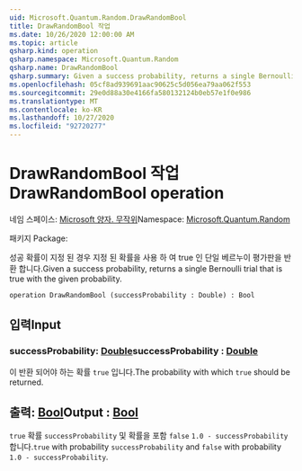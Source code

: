 ```yaml
---
uid: Microsoft.Quantum.Random.DrawRandomBool
title: DrawRandomBool 작업
ms.date: 10/26/2020 12:00:00 AM
ms.topic: article
qsharp.kind: operation
qsharp.namespace: Microsoft.Quantum.Random
qsharp.name: DrawRandomBool
qsharp.summary: Given a success probability, returns a single Bernoulli trial that is true with the given probability.
ms.openlocfilehash: 05cf8ad939691aac90625c5d056ea79aa062f553
ms.sourcegitcommit: 29e0d88a30e4166fa580132124b0eb57e1f0e986
ms.translationtype: MT
ms.contentlocale: ko-KR
ms.lasthandoff: 10/27/2020
ms.locfileid: "92720277"
---
```

# <a name="drawrandombool-operation"></a><span data-ttu-id="4ae37-102">DrawRandomBool 작업</span><span class="sxs-lookup"><span data-stu-id="4ae37-102">DrawRandomBool operation</span></span>

<span data-ttu-id="4ae37-103">네임 스페이스: [Microsoft 양자. 무작위](xref:Microsoft.Quantum.Random)</span><span class="sxs-lookup"><span data-stu-id="4ae37-103">Namespace: [Microsoft.Quantum.Random](xref:Microsoft.Quantum.Random)</span></span>

<span data-ttu-id="4ae37-104">패키지 [](https://nuget.org/packages/)</span><span class="sxs-lookup"><span data-stu-id="4ae37-104">Package: [](https://nuget.org/packages/)</span></span>


<span data-ttu-id="4ae37-105">성공 확률이 지정 된 경우 지정 된 확률을 사용 하 여 true 인 단일 베르누이 평가판을 반환 합니다.</span><span class="sxs-lookup"><span data-stu-id="4ae37-105">Given a success probability, returns a single Bernoulli trial that is true with the given probability.</span></span>

```qsharp
operation DrawRandomBool (successProbability : Double) : Bool
```


## <a name="input"></a><span data-ttu-id="4ae37-106">입력</span><span class="sxs-lookup"><span data-stu-id="4ae37-106">Input</span></span>

### <a name="successprobability--double"></a><span data-ttu-id="4ae37-107">successProbability: [Double](xref:microsoft.quantum.lang-ref.double)</span><span class="sxs-lookup"><span data-stu-id="4ae37-107">successProbability : [Double](xref:microsoft.quantum.lang-ref.double)</span></span>

<span data-ttu-id="4ae37-108">이 반환 되어야 하는 확률 `true` 입니다.</span><span class="sxs-lookup"><span data-stu-id="4ae37-108">The probability with which `true` should be returned.</span></span>



## <a name="output--bool"></a><span data-ttu-id="4ae37-109">출력: [Bool](xref:microsoft.quantum.lang-ref.bool)</span><span class="sxs-lookup"><span data-stu-id="4ae37-109">Output : [Bool](xref:microsoft.quantum.lang-ref.bool)</span></span>

<span data-ttu-id="4ae37-110">`true` 확률 `successProbability` 및 확률을 포함 `false` `1.0 - successProbability` 합니다.</span><span class="sxs-lookup"><span data-stu-id="4ae37-110">`true` with probability `successProbability` and `false` with probability `1.0 - successProbability`.</span></span>